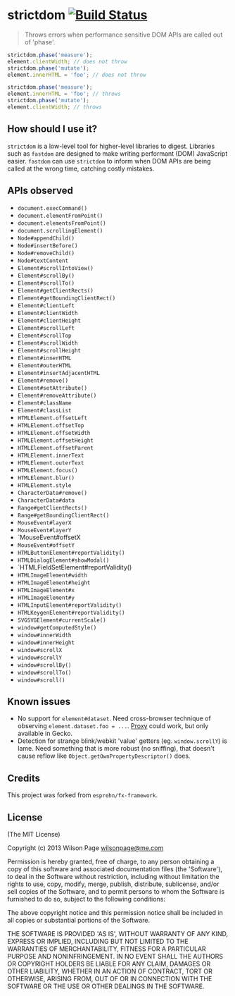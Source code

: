 # strictdom [![Build Status](https://travis-ci.org/wilsonpage/strictdom.svg?branch=master)](https://travis-ci.org/wilsonpage/strictdom)

> Throws errors when performance sensitive DOM APIs are called out of 'phase'.

```js
strictdom.phase('measure');
element.clientWidth; // does not throw
strictdom.phase('mutate');
element.innerHTML = 'foo'; // does not throw
```

```js
strictdom.phase('measure');
element.innerHTML = 'foo'; // throws
strictdom.phase('mutate');
element.clientWidth; // throws
```

## How should I use it?

`strictdom` is a low-level tool for higher-level libraries to digest. Libraries such as `fastdom` are designed to make writing performant (DOM) JavaScript easier. `fastdom` can use `strictdom` to inform when DOM APIs are being called at the wrong time, catching costly mistakes.

## APIs observed

- `document.execCommand()`
- `document.elementFromPoint()`
- `document.elementsFromPoint()`
- `document.scrollingElement()`
- `Node#appendChild()`
- `Node#insertBefore()`
- `Node#removeChild()`
- `Node#textContent`
- `Element#scrollIntoView()`
- `Element#scrollBy()`
- `Element#scrollTo()`
- `Element#getClientRects()`
- `Element#getBoundingClientRect()`
- `Element#clientLeft`
- `Element#clientWidth`
- `Element#clientHeight`
- `Element#scrollLeft`
- `Element#scrollTop`
- `Element#scrollWidth`
- `Element#scrollHeight`
- `Element#innerHTML`
- `Element#outerHTML`
- `Element#insertAdjacentHTML`
- `Element#remove()`
- `Element#setAttribute()`
- `Element#removeAttribute()`
- `Element#className`
- `Element#classList`
- `HTMLElement.offsetLeft`
- `HTMLElement.offsetTop`
- `HTMLElement.offsetWidth`
- `HTMLElement.offsetHeight`
- `HTMLElement.offsetParent`
- `HTMLElement.innerText`
- `HTMLElement.outerText`
- `HTMLElement.focus()`
- `HTMLElement.blur()`
- `HTMLElement.style`
- `CharacterData#remove()`
- `CharacterData#data`
- `Range#getClientRects()`
- `Range#getBoundingClientRect()`
- `MouseEvent#layerX`
- `MouseEvent#layerY`
- `MouseEvent#offsetX
- `MouseEvent#offsetY`
- `HTMLButtonElement#reportValidity()`
- `HTMLDialogElement#showModal()`
- `HTMLFieldSetElement#reportValidity()
- `HTMLImageElement#width`
- `HTMLImageElement#height`
- `HTMLImageElement#x`
- `HTMLImageElement#y`
- `HTMLInputElement#reportValidity()`
- `HTMLKeygenElement#reportValidity()`
- `SVGSVGElement#currentScale()`
- `window#getComputedStyle()`
- `window#innerWidth`
- `window#innerHeight`
- `window#scrollX`
- `window#scrollY`
- `window#scrollBy()`
- `window#scrollTo()`
- `window#scroll()`

## Known issues

- No support for `element#dataset`. Need cross-browser technique of observing `element.dataset.foo = ...`. [Proxy](https://developer.mozilla.org/en-US/docs/Web/JavaScript/Reference/Global_Objects/Proxy) could work, but only available in Gecko.
- Detection for strange blink/webkit 'value' getters (eg. `window.scrollY`) is lame. Need something that is more robust (no sniffing), that doesn't cause reflow like `Object.getOwnPropertyDescriptor()` does.

## Credits

This project was forked from `esprehn/fx-framework`.

## License

(The MIT License)

Copyright (c) 2013 Wilson Page <wilsonpage@me.com>

Permission is hereby granted, free of charge, to any person obtaining a copy of this software and associated documentation files (the 'Software'), to deal in the Software without restriction, including without limitation the rights to use, copy, modify, merge, publish, distribute, sublicense, and/or sell copies of the Software, and to permit persons to whom the Software is furnished to do so, subject to the following conditions:

The above copyright notice and this permission notice shall be included in all copies or substantial portions of the Software.

THE SOFTWARE IS PROVIDED 'AS IS', WITHOUT WARRANTY OF ANY KIND, EXPRESS OR IMPLIED, INCLUDING BUT NOT LIMITED TO THE WARRANTIES OF MERCHANTABILITY, FITNESS FOR A PARTICULAR PURPOSE AND NONINFRINGEMENT. IN NO EVENT SHALL THE AUTHORS OR COPYRIGHT HOLDERS BE LIABLE FOR ANY CLAIM, DAMAGES OR OTHER LIABILITY, WHETHER IN AN ACTION OF CONTRACT, TORT OR OTHERWISE, ARISING FROM, OUT OF OR IN CONNECTION WITH THE SOFTWARE OR THE USE OR OTHER DEALINGS IN THE SOFTWARE.
